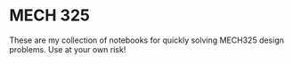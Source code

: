 # MECH 325

These are my collection of notebooks for quickly solving MECH325 design problems. 
Use at your own risk!